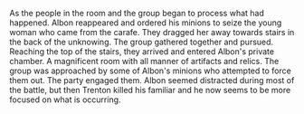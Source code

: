 As the people in the room and the group began to process what had happened. Albon reappeared and ordered his minions to seize the young woman who came from the carafe.  They dragged her away towards stairs in the back of the unknowing.  The group gathered together and pursued.  Reaching the top of the stairs, they arrived and entered Albon's private chamber.  A magnificent room with all manner of artifacts and relics.  The group was approached by some of Albon's minions who attempted to force them out.  The party engaged them.  Albon seemed distracted during most of the battle, but then Trenton killed his familiar and he now seems to be more focused on what is occurring.

